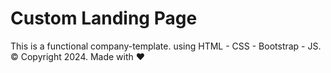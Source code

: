 # Custom Landing Page

This is a functional company-template.
using HTML - CSS - Bootstrap - JS.
© Copyright 2024. Made with ❤️
